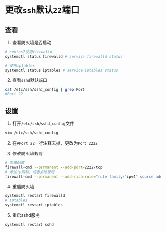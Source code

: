 # 更改`ssh`默认`22`端口

## 查看

1. 查看防火墙是否启动

```bash
# centos7使用firewalld
systemctl status firewalld # service firewalld status

# 使用iptables
systemctl status iptables # service iptables status
```

2. 查看`sshd`默认端口

```bash
cat /etc/ssh/sshd_config | grep Port
#Port 22
```

## 设置

1. 打开`/etc/ssh/sshd_config`文件

```bash
vim /etc/ssh/sshd_config
```

2. 在`#Port 22`一行注释去掉，更改为`Port 2222`

3. 修改防火墙规则

```bash
# 简单配置
firewall-cmd --permanent --add-port=2222/tcp
# 添加ip限制，或者拒绝规则
firewall-cmd --permanent --add-rich-rule="rule family="ipv4" source address="101.254.208.162" port protocol="tcp" port="2222" accept"
```

4. 重启防火墙

```bash
systemctl restart firewalld
# iptables
systemctl restart iptables
```

5. 重启sshd服务

```bash
systemctl restart sshd
```
<!--stackedit_data:
eyJoaXN0b3J5IjpbLTMyOTc4MDYxOF19
-->